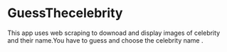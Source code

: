 # GuessThecelebrity
This app uses web scraping to downoad and display images of celebrity and their name.You have to guess and choose the celebrity name .

